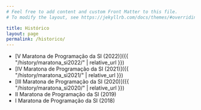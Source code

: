 ```yaml
---
# Feel free to add content and custom Front Matter to this file.
# To modify the layout, see https://jekyllrb.com/docs/themes/#overriding-theme-defaults

title: Histórico
layout: page
permalink: /historico/
---
```


- [V Maratona de Programação da SI (2022)]({{ "/history/maratona_si2022/" | relative_url }})
- [IV Maratona de Programação da SI (2021)]({{ "/history/maratona_si2021/" | relative_url }})
- [III Maratona de Programação da SI (2020)]({{ "/history/maratona_si2020/" | relative_url }})
- II Maratona de Programação da SI (2019)
- I Maratona de Programação da SI (2018)